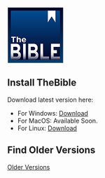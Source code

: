 ![TheBibleLogo](/thbible-icon.png)
## Install TheBible
Download latest version here:
 * For Windows: [Download](https://github.com/saw-jan/thebible-releases/releases/latest/download/the_bible_setup_v2.2.12.exe)
 * For MacOS: Available Soon.
 * For Linux: [Download](https://github.com/saw-jan/thebible-releases/releases/latest/download/the_bible_setup_v2.2.12.deb)

## Find Older Versions
[Older Versions](https://github.com/saw-jan/thebible-releases/releases/)
